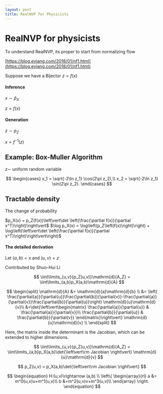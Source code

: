 ```yaml
---
layout: post
title: RealNVP for Physicists
---
```

# RealNVP for physicists
To understand RealNVP, its proper to start from normalizing flow

[https://blog.evjang.com/2018/01/nf1.html](https://blog.evjang.com/2018/01/nf1.html)

Suppose we have a Bijector $z=f(x)$

#### Inference 

$x\sim \hat p_X$

$z=f(x)$

#### Generation

$z\sim p_Z$

 $x=f^{-1}(z)$

## Example: Box-Muller Algorithm
$z\sim$ uniform random variable

$$
\begin{cases}
x_1 = \sqrt{-2\ln z_1} \cos(2\pi z_2),\\
x_2 = \sqrt{-2\ln z_1} \sin(2\pi z_2).
\end{cases}
$$


## Tractable density

The change of probability

$p_X(x) = p_Z(f(x))\left\vert\det \left(\frac{\partial f(x)}{\partial x^T}\right)\right\vert$
$\log p_X(x) = \log\left(p_Z\left(f(x)\right)\right) + \log\left(\left\vert\det \left(\frac{\partial f(x)}{\partial x^T}\right)\right\vert\right)$



#### The detailed derivation
Let $(a, b) = x$ and $(u, v) = z$

Contributed by Shuo-Hui Li

$$
\iint\limits_{u,v}{p_Z(u,v)}\mathrm{d}{A_Z} = \iint\limits_{a,b}p_X(a,b)\mathrm{d}{A}
$$

$$
\begin{split}
\mathrm{d}{A} &= \mathrm{d}{a}\mathrm{d}{b} \\
&= \left( \frac{\partial{a}}{\partial{u}}\frac{\partial{b}}{\partial{v}}-\frac{\partial{a}}{\partial{v}}\frac{\partial{b}}{\partial{u}}\right) \mathrm{d}{u}\mathrm{d}{v}\\
&=\det{\left\vert\begin{matrix}
\frac{\partial{a}}{\partial{u}} & \frac{\partial{a}}{\partial{v}}\\
\frac{\partial{b}}{\partial{u}} & \frac{\partial{b}}{\partial{v}}
\end{matrix}\right\vert} \mathrm{d}{u}\mathrm{d}{v} \\
\end{split}
$$

Here, the matrix inside the determinant is the Jacobian,
which can be extended to higher dimensions.

$$
\iint\limits_{u,v}{p_Z(u,v)}\mathrm{d}{A_Z} = \iint\limits_{a,b}p_X(a,b)\det{\left\vert\rm Jacobian \right\vert} \mathrm{d}{u}\mathrm{d}{v}
$$

$$
p_Z(u,v) = p_X(a,b)\det{\left\vert\rm Jacobian \right\vert}
$$

$$
\begin{equation}
H:(u,v)\rightarrow (a,b) \\
\left\{
\begin{array}{rl}
a &= m^0(u,v)u+m^1(u,v)\\
b &=m^2(u,v)v+m^3(u,v)\\
\end{array}
\right.
\end{equation}
$$
